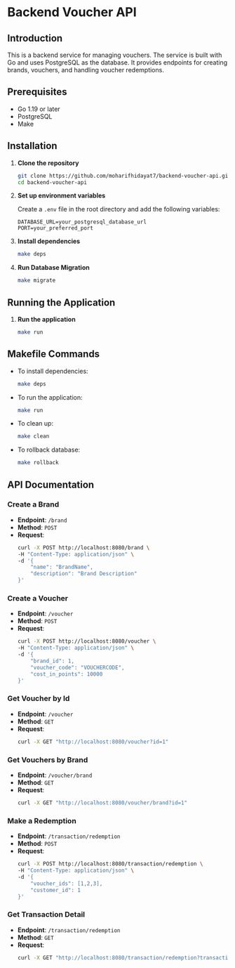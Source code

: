 # Backend Voucher API

## Introduction
This is a backend service for managing vouchers. The service is built with Go and uses PostgreSQL as the database. It provides endpoints for creating brands, vouchers, and handling voucher redemptions.

## Prerequisites
- Go 1.19 or later
- PostgreSQL
- Make

## Installation

1. **Clone the repository**
    ```sh
    git clone https://github.com/moharifhidayat7/backend-voucher-api.git
    cd backend-voucher-api
    ```

2. **Set up environment variables**

    Create a `.env` file in the root directory and add the following variables:
    ```
    DATABASE_URL=your_postgresql_database_url
    PORT=your_preferred_port
    ```

3. **Install dependencies**
    ```sh
    make deps
    ```
3. **Run Database Migration**
    ```sh
    make migrate
    ```

## Running the Application

1. **Run the application**
    ```sh
    make run
    ```

## Makefile Commands

- To install dependencies:
    ```sh
    make deps
    ```

- To run the application:
    ```sh
    make run
    ```

- To clean up:
    ```sh
    make clean
    ```
- To rollback database:
    ```sh
    make rollback
    ```

## API Documentation

### Create a Brand
- **Endpoint**: `/brand`
- **Method**: `POST`
- **Request**:
    ```sh
    curl -X POST http://localhost:8080/brand \
    -H "Content-Type: application/json" \
    -d '{
        "name": "BrandName",
        "description": "Brand Description"
    }'
    ```

### Create a Voucher
- **Endpoint**: `/voucher`
- **Method**: `POST`
- **Request**:
    ```sh
    curl -X POST http://localhost:8080/voucher \
    -H "Content-Type: application/json" \
    -d '{
        "brand_id": 1,
        "voucher_code": "VOUCHERCODE",
        "cost_in_points": 10000
    }'
    ```

### Get Voucher by Id
- **Endpoint**: `/voucher`
- **Method**: `GET`
- **Request**:
    ```sh
    curl -X GET "http://localhost:8080/voucher?id=1"
    ```

### Get Vouchers by Brand
- **Endpoint**: `/voucher/brand`
- **Method**: `GET`
- **Request**:
    ```sh
    curl -X GET "http://localhost:8080/voucher/brand?id=1"
    ```

### Make a Redemption
- **Endpoint**: `/transaction/redemption`
- **Method**: `POST`
- **Request**:
    ```sh
    curl -X POST http://localhost:8080/transaction/redemption \
    -H "Content-Type: application/json" \
    -d '{
        "voucher_ids": [1,2,3],
        "customer_id": 1
    }'
    ```

### Get Transaction Detail
- **Endpoint**: `/transaction/redemption`
- **Method**: `GET`
- **Request**:
    ```sh
    curl -X GET "http://localhost:8080/transaction/redemption?transactionId=1"
    ```
